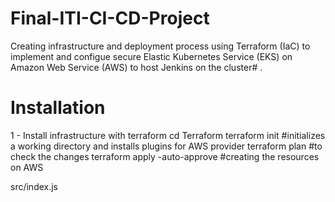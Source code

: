 # Final-ITI-CI-CD-Project
Creating infrastructure and deployment process using Terraform (IaC) to implement and configue secure Elastic Kubernetes Service (EKS) on Amazon Web Service (AWS) to host Jenkins on the cluster# .
# Installation
1 - Install infrastructure with terraform
<clipboard-copy for="blob-path">cd Terraform
terraform init                     #initializes a working directory and installs plugins for AWS provider
terraform plan                     #to check the changes
terraform apply -auto-approve      #creating the resources on AWS </clipboard-copy>
<div id="blob-path">src/index.js</div>
